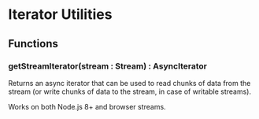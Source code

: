 # Iterator Utilities

## Functions

### getStreamIterator(stream : Stream) : AsyncIterator

Returns an async iterator that can be used to read chunks of data from the stream (or write chunks of data to the stream, in case of writable streams).

Works on both Node.js 8+ and browser streams.
